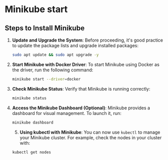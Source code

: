 # Minikube start

## Steps to Install Minikube

1. **Update and Upgrade the System**:
   Before proceeding, it's good practice to update the package lists and upgrade installed packages:

   ```bash
   sudo apt update && sudo apt upgrade -y
   ```

2. **Start Minikube with Docker Driver**:
   To start Minikube using Docker as the driver, run the following command:

   ```bash
   minikube start --driver=docker
   ```

3. **Check Minikube Status**:
   Verify that Minikube is running correctly:

   ```bash
   minikube status

      ```

4. **Access the Minikube Dashboard (Optional)**:
   Minikube provides a dashboard for visual management. To launch it, run:

   ```bash
   minikube dashboard
   ```

   5. **Using kubectl with Minikube**:
   You can now use `kubectl` to manage your Minikube cluster. For example, check the nodes in your cluster with:

   ```bash
   kubectl get nodes
   ```
